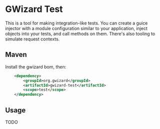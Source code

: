 # GWizard Test

This is a tool for making integration-like tests. You can create a guice injector with a module configuration
similar to your application, inject objects into your tests, and call methods on them. There's also tooling
to simulate request contexts.

## Maven

Install the gwizard bom, then:

```xml
    <dependency>
        <groupId>org.gwizard</groupId>
        <artifactId>gwizard-test</artifactId>
        <scope>test</scope>
    </dependency>
```

## Usage

TODO